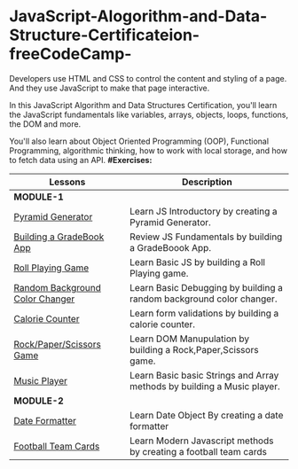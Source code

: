 # JavaScript-Alogorithm-and-Data-Structure-Certificateion-freeCodeCamp-

Developers use HTML and CSS to control the content and styling of a page. And they use JavaScript to make that page interactive.

In this JavaScript Algorithm and Data Structures Certification, you'll learn the JavaScript fundamentals like variables, arrays, objects, loops, functions, the DOM and more.

You'll also learn about Object Oriented Programming (OOP), Functional Programming, algorithmic thinking, how to work with local storage, and how to fetch data using an API.
**#Exercises:**

|  Lessons | Description |
| --- | --- |
| **MODULE-1** |  |
| [Pyramid Generator](https://github.com/ShabanIrshad/JavaScript-Alogorithm-and-Data-Structure-Certificateion-freeCodeCamp-/blob/main/pyramidGenerator.js)| Learn JS Introductory by creating a Pyramid Generator. |
|[Building a GradeBook App](https://github.com/ShabanIrshad/JavaScript-Alogorithm-and-Data-Structure-Certificateion-freeCodeCamp-/blob/main/gradeBook.js) | Review JS Fundamentals by building a GradeBoook App. |
|[Roll Playing Game](https://github.com/ShabanIrshad/JavaScript-Alogorithm-and-Data-Structure-Certificateion-freeCodeCamp-/tree/main/RollPlayingGame) | Learn Basic JS by building a Roll Playing game. |
|[Random Background Color Changer](https://github.com/ShabanIrshad/JavaScript-Alogorithm-and-Data-Structure-Certificateion-freeCodeCamp-/tree/main/RandomBackgroundColorCahnger) | Learn Basic Debugging by building a random background color changer. |
|[Calorie Counter](https://github.com/ShabanIrshad/JavaScript-Alogorithm-and-Data-Structure-Certificateion-freeCodeCamp-/tree/main/CalorieCounter) | Learn form validations by building a calorie counter. |
|[Rock/Paper/Scissors Game](https://github.com/ShabanIrshad/JavaScript-Alogorithm-and-Data-Structure-Certificateion-freeCodeCamp-/tree/main/RockPaperScissor) | Learn DOM Manupulation by building a Rock,Paper,Scissors game. |
|[Music Player](https://github.com/ShabanIrshad/JavaScript-Alogorithm-and-Data-Structure-Certificateion-freeCodeCamp-/tree/main/MusicPlayer) | Learn Basic basic Strings and Array methods by building a Music player. |
| **MODULE-2** |  |
|[Date Formatter](https://github.com/ShabanIrshad/JavaScript-Alogorithm-and-Data-Structure-Certificateion-freeCodeCamp-/tree/main/Date%20Formatter) | Learn Date Object By creating a date formatter |
|[Football Team Cards](https://github.com/ShabanIrshad/JavaScript-Alogorithm-and-Data-Structure-Certificateion-freeCodeCamp-/tree/main/FootballTeamCards) | Learn Modern Javascript methods by creating a football team cards |




